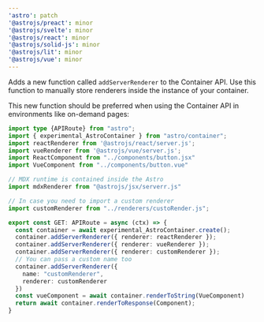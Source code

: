```yaml
---
'astro': patch
'@astrojs/preact': minor
'@astrojs/svelte': minor
'@astrojs/react': minor
'@astrojs/solid-js': minor
'@astrojs/lit': minor
'@astrojs/vue': minor
---
```


Adds a new function called `addServerRenderer` to the Container API. Use this function to manually store renderers inside the instance of your container.

This new function should be preferred when using the Container API in environments like on-demand pages:

```ts
import type {APIRoute} from "astro";
import { experimental_AstroContainer } from "astro/container";
import reactRenderer from '@astrojs/react/server.js';
import vueRenderer from '@astrojs/vue/server.js';
import ReactComponent from "../components/button.jsx"
import VueComponent from "../components/button.vue"

// MDX runtime is contained inside the Astro
import mdxRenderer from "@astrojs/jsx/serverr.js"

// In case you need to import a custom renderer
import customRenderer from "../renderers/custoRender.js";

export const GET: APIRoute = async (ctx) => {
  const container = await experimental_AstroContainer.create();
  container.addServerRenderer({ renderer: reactRenderer });
  container.addServerRenderer({ renderer: vueRenderer });
  container.addServerRenderer({ renderer: customRenderer });
  // You can pass a custom name too
  container.addServerRenderer({ 
    name: "customRenderer",
    renderer: customRenderer
  })
  const vueComponent = await container.renderToString(VueComponent)
  return await container.renderToResponse(Component);
}
```
